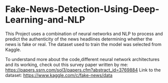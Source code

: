 # Fake-News-Detection-Using-Deep-Learning-and-NLP

This Project uses a combination of neural networks and NLP to process and predict the authenticity of the news headlines determining whether the news is fake or real. The dataset used to train the model was selected from Kaggle.

To understand more about the code,different neural network architectures and its working, check out this survey paper written by me:
https://papers.ssrn.com/sol3/papers.cfm?abstract_id=3769884
Link to the dataset:
https://www.kaggle.com/c/fake-news/data
